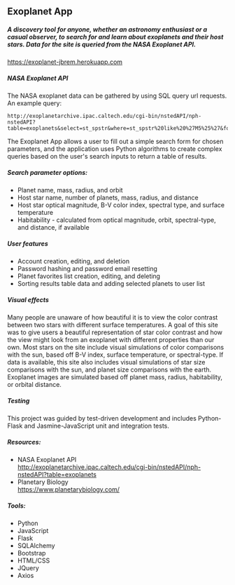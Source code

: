 ## Exoplanet App  
##### A discovery tool for anyone, whether an astronomy enthusiast or a casual observer, to search for and learn about exoplanets and their host stars. Data for the site is queried from the NASA Exoplanet API.

<https://exoplanet-jbrem.herokuapp.com>  

##### NASA Exoplanet API  
The NASA exoplanet data can be gathered by using SQL query url requests. An example query:  

    http://exoplanetarchive.ipac.caltech.edu/cgi-bin/nstedAPI/nph-nstedAPI?table=exoplanets&select=st_spstr&where=st_spstr%20like%20%27M5%25%27&format=json  

The Exoplanet App allows a user to fill out a simple search form for chosen parameters, and the application uses Python algorithms to create complex queries based on the user's search inputs to return a table of results.  

##### Search parameter options:  
- Planet name, mass, radius, and orbit  
- Host star name, number of planets, mass, radius, and distance
- Host star optical magnitude, B-V color index, spectral type, and surface temperature  
- Habitability - calculated from optical magnitude, orbit, spectral-type, and distance, if available

##### User features  
- Account creation, editing, and deletion
- Password hashing and password email resetting  
- Planet favorites list creation, editing, and deleting  
- Sorting results table data and adding selected planets to user list   

##### Visual effects
Many people are unaware of how beautiful it is to view the color contrast between two stars with different surface temperatures.  A goal of this site was to give users a beautiful representation of star color contrast and how the view might look from an exoplanet with different properties than our own. Most stars on the site include visual simulations of color comparisons with the sun, based off B-V index, surface temperature, or spectral-type. If data is available, this site also includes visual simulations of star size comparisons with the sun, and planet size comparisons with the earth. Exoplanet images are simulated based off planet mass, radius, habitability, or orbital distance.  

##### Testing
This project was guided by test-driven development and includes Python-Flask and Jasmine-JavaScript unit and integration tests.  

##### Resources:  
- NASA Exoplanet API  
    <http://exoplanetarchive.ipac.caltech.edu/cgi-bin/nstedAPI/nph-nstedAPI?table=exoplanets>  
- Planetary Biology  
    <https://www.planetarybiology.com/>  

##### Tools:  
- Python
- JavaScript
- Flask
- SQLAlchemy  
- Bootstrap  
- HTML/CSS  
- JQuery
- Axios
